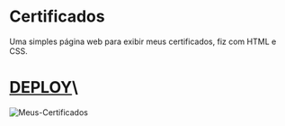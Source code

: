 # Certificados
Uma simples página web para exibir meus certificados, fiz com HTML e CSS.
# <a href="https://certificate-elias.netlify.app/">DEPLOY</a>\
![Meus-Certificados](https://github.com/EliaxZen/Certificados/assets/132005740/c1e685cf-1fc2-40d4-98fe-cab60bb59488)
